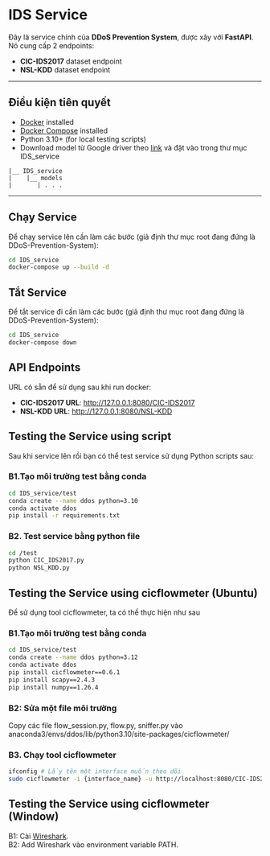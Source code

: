 # IDS Service

Đây là service chính của **DDoS Prevention System**, được xây với **FastAPI**.  
Nó cung cấp 2 endpoints:  
- **CIC-IDS2017** dataset endpoint  
- **NSL-KDD** dataset endpoint  

---

## Điều kiện tiên quyết
- [Docker](https://docs.docker.com/get-docker/) installed  
- [Docker Compose](https://docs.docker.com/compose/install/) installed  
- Python 3.10+ (for local testing scripts)  
- Download model từ Google driver theo [link](https://drive.google.com/drive/folders/1OgVOAnj52M3MJOGkwx9kn883yW4EXKET?usp=sharing) và đặt vào trong thư mục IDS_service
```
|__ IDS_service    
|    |__ models
|       | . . .
```
---

## Chạy Service
Để chạy service lên cần làm các bước (giả định thư mục root đang đứng là DDoS-Prevention-System):
```bash
cd IDS_service
docker-compose up --build -d
```
## Tắt Service
Để tắt service đi cần làm các bước (giả định thư mục root đang đứng là DDoS-Prevention-System):
```bash
cd IDS_service
docker-compose down
```
## API Endpoints
URL có sẵn để sử dụng sau khi run docker:

* **CIC-IDS2017 URL**: http://127.0.0.1:8080/CIC-IDS2017
* **NSL-KDD URL**: http://127.0.0.1:8080/NSL-KDD

## Testing the Service using script
Sau khi service lên rồi bạn có thể test service sử dụng Python scripts sau:
### B1.Tạo môi trường test bằng conda
```bash
cd IDS_service/test
conda create --name ddos python=3.10
conda activate ddos
pip install -r requirements.txt
```
### B2. Test service bằng python file
```bash
cd /test
python CIC_IDS2017.py
python NSL_KDD.py
```

## Testing the Service using cicflowmeter (Ubuntu)
Để sử dụng tool cicflowmeter, ta có thể thực hiện như sau
### B1.Tạo môi trường test bằng conda
```bash
cd IDS_service/test
conda create --name ddos python=3.12
conda activate ddos
pip install cicflowmeter==0.6.1
pip install scapy==2.4.3
pip install numpy==1.26.4
```

### B2: Sửa một file môi trường
Copy các file flow_session.py, flow.py, sniffer.py vào anaconda3/envs/ddos/lib/python3.10/site-packages/cicflowmeter/
### B3. Chạy tool cicflowmeter
```bash
ifconfig # Lấy tên một interface muốn theo dõi
sudo cicflowmeter -i {interface_name} -u http://localhost:8080/CIC-IDS2017
```
## Testing the Service using cicflowmeter (Window)
B1: Cài [Wireshark](https://www.wireshark.org/download.html).  
B2: Add Wireshark vào environment variable PATH.